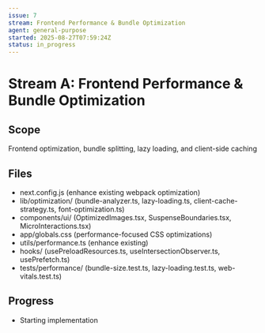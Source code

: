 ```yaml
---
issue: 7
stream: Frontend Performance & Bundle Optimization
agent: general-purpose
started: 2025-08-27T07:59:24Z
status: in_progress
---
```


# Stream A: Frontend Performance & Bundle Optimization

## Scope
Frontend optimization, bundle splitting, lazy loading, and client-side caching

## Files
- next.config.js (enhance existing webpack optimization)
- lib/optimization/ (bundle-analyzer.ts, lazy-loading.ts, client-cache-strategy.ts, font-optimization.ts)
- components/ui/ (OptimizedImages.tsx, SuspenseBoundaries.tsx, MicroInteractions.tsx)
- app/globals.css (performance-focused CSS optimizations)
- utils/performance.ts (enhance existing)
- hooks/ (usePreloadResources.ts, useIntersectionObserver.ts, usePrefetch.ts)
- tests/performance/ (bundle-size.test.ts, lazy-loading.test.ts, web-vitals.test.ts)

## Progress
- Starting implementation